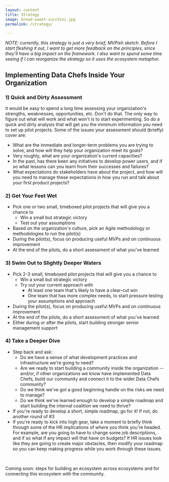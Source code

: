 ```yaml
---
layout: content
title: Strategy
image: bread-sweet-zucchini.jpg
permalink: /strategy/

---
```


_NOTE: currently, this strategy is just a very brief, MVPish sketch.  Before I start fleshing it out, I want to get more feedback on the principles, since they'll have a big impact on the framework.  I also want to spend some time seeing if I can reorganize the strategy so it uses the ecosystem metaphor._

## Implementing Data Chefs Inside Your Organization

### 1) Quick and Dirty Assessment
It would be easy to spend a long time assessing your organization's strengths, weaknesses, opportunities, etc. Don't do that. The only way to figure out what will work and what won't is to start experimenting. So do a quick and dirty analysis that will get you the minimum information you need to set up pilot projects. Some of the issues your assessment should (briefly) cover are:
- What are the immediate and longer-term problems you are trying to solve, and how will they help your organization meet its goals?
- Very roughly, what are your organization's current capacities?
- In the past, has there been any initiatives to develop power users, and if so what lessons can you learn from their successes and failures?
- What expectations do stakeholders have about the project, and how will you need to manage these expectations in how you run and talk about your first product projects?

### 2) Get Your Feet Wet
- Pick one or two small, timeboxed pilot projects that will give you a chance to 
  - Win a small but strategic victory
  - Test out your assumptions
- Based on the organization's culture, pick an Agile methodology or methodologies to run the pilot(s)
- During the pilot(s), focus on producing useful MVPs and on continuous improvement
- At the end of the pilots, do a short assessment of what you've learned

### 3) Swim Out to Slightly Deeper Waters
- Pick 2-3 small, timeboxed pilot projects that will give you a chance to 
  - Win a small but strategic victory
  - Try out your current approach with 
    - At least one team that's likely to have a clear-cut win 
    - One team that has more complex needs, to start pressure testing your assumptions and approach
- During the pilot(s), focus on producing useful MVPs and on continuous improvement
- At the end of the pilots, do a short assessment of what you've learned
- Either during or after the pilots, start building stronger senior management support

### 4) Take a Deeper Dive
- Step back and ask:
  - Do we have a sense of what development practices and infrastructure we're going to need?  
  - Are we ready to start building a community inside the organization -- and/or, if other organizations we know have implemented Data Chefs, build our community and connect it to the wider Data Chefs community?
  - Do we think we've got a good beginning handle on the risks we need to manage?
  - Do we think we've learned enough to develop a simple roadmap and start building the internal coalition we need to thrive?
- If you're ready to develop a short, simple roadmap, go for it!  If not, do another round of #3
- If you're ready to kick into high gear, take a moment to briefly think through some of the HR implications of where you think you're headed. For example, are you going to have to change some job descriptions, and if so what if any impact will that have on budgets? If HR issues look like they are going to create major obstacles, then modify your roadmap so you can keep making progress while you work through these issues.

<br/>

Coming soon: steps for building an ecosystem across ecosystems and for connecting this ecosystem with the community.
